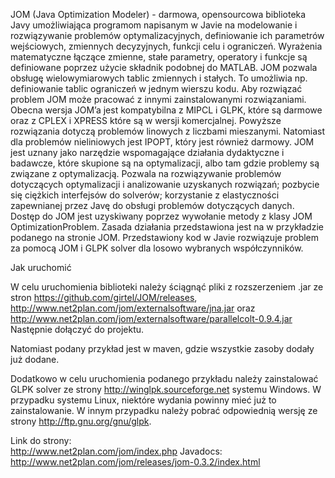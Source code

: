 JOM (Java Optimization Modeler) - darmowa, opensourcowa biblioteka Javy umożliwiająca programom napisanym w Javie na modelowanie i rozwiązywanie problemów optymalizacyjnych, definiowanie ich parametrów wejściowych, zmiennych decyzyjnych, funkcji celu i ograniczeń. Wyrażenia matematyczne łączące zmienne, stałe parametry, operatory i funkcje są definiowane poprzez użycie składnik podobnej do MATLAB. JOM pozwala obsługę wielowymiarowych tablic zmiennych i stałych. To umożliwia np. definiowanie tablic ograniczeń w jednym wierszu kodu. 
	Aby rozwiązać problem JOM może pracować z innymi zainstalowanymi rozwiązaniami. Obecna wersja JOM’a jest kompatybilna z MIPCL i GLPK, które są darmowe oraz z CPLEX i XPRESS które są w wersji komercjalnej. Powyższe rozwiązania dotyczą problemów linowych z liczbami mieszanymi. Natomiast dla problemów nieliniowych jest IPOPT, który jest również darmowy.
	JOM jest uznany jako narzędzie wspomagające działania dydaktyczne i badawcze, które skupione są na optymalizacji, albo tam gdzie problemy są związane z optymalizacją. Pozwala na rozwiązywanie problemów dotyczących optymalizacji i analizowanie uzyskanych rozwiązań; pozbycie się ciężkich interfejsów do solverów; korzystanie z elastyczności zapewnianej przez Javę do obsługi problemów dotyczących danych. Dostęp do JOM jest uzyskiwany poprzez wywołanie metody z klasy JOM OptimizationProblem. 
	Zasada działania przedstawiona jest na w przykładzie podanego na stronie JOM. Przedstawiony kod w  Javie rozwiązuje problem za pomocą JOM i GLPK solver dla losowo wybranych współczynników.
 

Jak uruchomić

W celu uruchomienia biblioteki należy ściągnąć pliki z rozszerzeniem .jar ze stron 
https://github.com/girtel/JOM/releases,
http://www.net2plan.com/jom/externalsoftware/jna.jar
oraz http://www.net2plan.com/jom/externalsoftware/parallelcolt-0.9.4.jar
Następnie dołączyć do projektu.

Natomiast podany przykład jest w maven, gdzie wszystkie zasoby dodały już dodane.


Dodatkowo w celu uruchomienia podanego przykładu należy zainstalować GLPK solver
ze strony http://winglpk.sourceforge.net systemu Windows.
W przypadku systemu Linux, niektóre wydania powinny mieć już to zainstalowanie. W innym przypadku należy pobrać odpowiednią wersję ze strony http://ftp.gnu.org/gnu/glpk.

 
Link do strony:  
http://www.net2plan.com/jom/index.php 
Javadocs: 
http://www.net2plan.com/jom/releases/jom-0.3.2/index.html 
 
 
 

